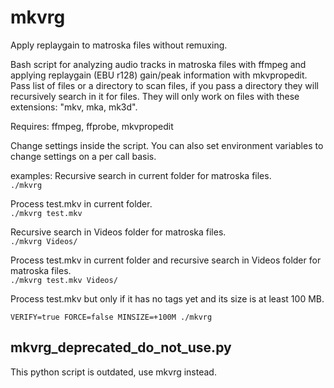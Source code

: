 # mkvrg
Apply replaygain to matroska files without remuxing.

Bash script for analyzing audio tracks in matroska files with ffmpeg and applying replaygain (EBU r128) gain/peak information with mkvpropedit.
Pass list of files or a directory to scan files, if you pass a directory they will recursively search in it for files.
They will only work on files with these extensions: "mkv, mka, mk3d".

Requires: ffmpeg, ffprobe, mkvpropedit

Change settings inside the script. You can also set environment variables to change settings on a per call basis.

examples:
Recursive search in current folder for matroska files.  
`./mkvrg`

Process test.mkv in current folder.  
`./mkvrg test.mkv`

Recursive search in Videos folder for matroska files.  
`./mkvrg Videos/`

Process test.mkv in current folder and recursive search in Videos folder for matroska files.  
`./mkvrg test.mkv Videos/`

Process test.mkv but only if it has no tags yet and its size is at least 100 MB.

`VERIFY=true FORCE=false MINSIZE=+100M ./mkvrg`

## mkvrg_deprecated_do_not_use.py

This python script is outdated, use mkvrg instead.
